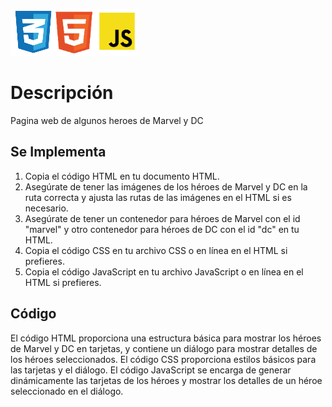 ![css](https://raw.githubusercontent.com/David-Albarracin/README_MATERIALS/main/css-html-js.png)

# Descripción
Pagina web de algunos heroes de Marvel y DC 

## Se Implementa
1. Copia el código HTML en tu documento HTML.
2. Asegúrate de tener las imágenes de los héroes de Marvel y DC en la ruta correcta y ajusta las rutas de las imágenes en el HTML si es necesario.
3. Asegúrate de tener un contenedor para héroes de Marvel con el id "marvel" y otro contenedor para héroes de DC con el id "dc" en tu HTML.
4. Copia el código CSS en tu archivo CSS o en línea en el HTML si prefieres.
5. Copia el código JavaScript en tu archivo JavaScript o en línea en el HTML si prefieres.

## Código
El código HTML proporciona una estructura básica para mostrar los héroes de Marvel y DC en tarjetas, y contiene un diálogo para mostrar detalles de los héroes seleccionados. El código CSS proporciona estilos básicos para las tarjetas y el diálogo. El código JavaScript se encarga de generar dinámicamente las tarjetas de los héroes y mostrar los detalles de un héroe seleccionado en el diálogo.